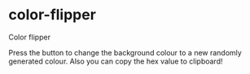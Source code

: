 # color-flipper
Color flipper

Press the button to change the background colour to a new randomly generated colour. Also you can copy the hex value to clipboard!
